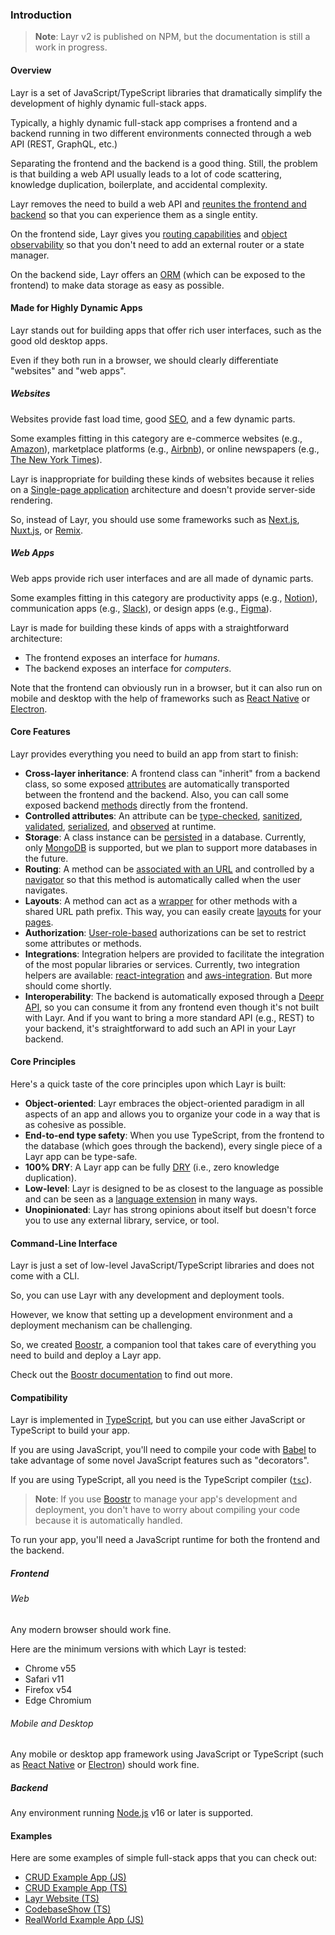 ### Introduction

> **Note**: Layr v2 is published on NPM, but the documentation is still a work in progress.

#### Overview

Layr is a set of JavaScript/TypeScript libraries that dramatically simplify the development of highly dynamic full-stack apps.

Typically, a highly dynamic full-stack app comprises a frontend and a backend running in two different environments connected through a web API (REST, GraphQL, etc.)

Separating the frontend and the backend is a good thing. Still, the problem is that building a web API usually leads to a lot of code scattering, knowledge duplication, boilerplate, and accidental complexity.

Layr removes the need to build a web API and [reunites the frontend and backend](https://dev.to/mvila/good-bye-web-apis-2bel) so that you can experience them as a single entity.

On the frontend side, Layr gives you [routing capabilities](https://layrjs.com/docs/v2/reference/routable) and [object observability](https://layrjs.com/docs/v2/reference/observable) so that you don't need to add an external router or a state manager.

On the backend side, Layr offers an [ORM](https://layrjs.com/docs/v2/reference/storable) (which can be exposed to the frontend) to make data storage as easy as possible.

#### Made for Highly Dynamic Apps

Layr stands out for building apps that offer rich user interfaces, such as the good old desktop apps.

Even if they both run in a browser, we should clearly differentiate "websites" and "web apps".

##### Websites

Websites provide fast load time, good [SEO](https://en.wikipedia.org/wiki/Search_engine_optimization), and a few dynamic parts.

Some examples fitting in this category are e-commerce websites (e.g., [Amazon](https://www.amazon.com/)), marketplace platforms (e.g., [Airbnb](https://www.airbnb.com/)), or online newspapers (e.g., [The New York Times](https://www.nytimes.com/)).

Layr is inappropriate for building these kinds of websites because it relies on a [Single-page application](https://en.wikipedia.org/wiki/Single-page_application) architecture and doesn't provide server-side rendering.

So, instead of Layr, you should use some frameworks such as [Next.js](https://nextjs.org/), [Nuxt.js](https://nextjs.org/), or [Remix](https://remix.run/).

##### Web Apps

Web apps provide rich user interfaces and are all made of dynamic parts.

Some examples fitting in this category are productivity apps (e.g., [Notion](https://www.notion.so/)), communication apps (e.g., [Slack](https://slack.com/)), or design apps (e.g., [Figma](https://www.figma.com/)).

Layr is made for building these kinds of apps with a straightforward architecture:

- The frontend exposes an interface for _humans_.
- The backend exposes an interface for _computers_.

Note that the frontend can obviously run in a browser, but it can also run on mobile and desktop with the help of frameworks such as [React Native](https://reactnative.dev/) or [Electron](https://www.electronjs.org/).

#### Core Features

Layr provides everything you need to build an app from start to finish:

- **Cross-layer inheritance**: A frontend class can "inherit" from a backend class, so some exposed [attributes](https://layrjs.com/docs/v2/reference/attribute) are automatically transported between the frontend and the backend. Also, you can call some exposed backend [methods](https://layrjs.com/docs/v2/reference/method) directly from the frontend.
- **Controlled attributes**: An attribute can be [type-checked](https://layrjs.com/docs/v2/reference/value-type), [sanitized](https://layrjs.com/docs/v2/reference/sanitizer), [validated](https://layrjs.com/docs/v2/reference/validator), [serialized](https://layrjs.com/docs/v2/reference/component#serialization), and [observed](https://layrjs.com/docs/v2/reference/observable) at runtime.
- **Storage**: A class instance can be [persisted](https://layrjs.com/docs/v2/reference/storable) in a database. Currently, only [MongoDB](https://www.mongodb.com/) is supported, but we plan to support more databases in the future.
- **Routing**: A method can be [associated with an URL](https://layrjs.com/docs/v2/reference/routable) and controlled by a [navigator](https://layrjs.com/docs/v2/reference/navigator) so that this method is automatically called when the user navigates.
- **Layouts**: A method can act as a [wrapper](https://layrjs.com/docs/v2/reference/wrapper) for other methods with a shared URL path prefix. This way, you can easily create [layouts](https://layrjs.com/docs/v2/reference/react-integration#layout-decorator) for your [pages](https://layrjs.com/docs/v2/reference/react-integration#page-decorator).
- **Authorization**: [User-role-based](https://layrjs.com/docs/v2/reference/with-roles) authorizations can be set to restrict some attributes or methods.
- **Integrations**: Integration helpers are provided to facilitate the integration of the most popular libraries or services. Currently, two integration helpers are available: [react-integration](https://layrjs.com/docs/v2/reference/react-integration) and [aws-integration](https://layrjs.com/docs/v2/reference/aws-integration). But more should come shortly.
- **Interoperability**: The backend is automatically exposed through a [Deepr API](https://deepr.io), so you can consume it from any frontend even though it's not built with Layr. And if you want to bring a more standard API (e.g., REST) to your backend, it's straightforward to add such an API in your Layr backend.

#### Core Principles

Here's a quick taste of the core principles upon which Layr is built:

- **Object-oriented**: Layr embraces the object-oriented paradigm in all aspects of an app and allows you to organize your code in a way that is as cohesive as possible.
- **End-to-end type safety**: When you use TypeScript, from the frontend to the database (which goes through the backend), every single piece of a Layr app can be type-safe.
- **100% DRY**: A Layr app can be fully [DRY](https://en.wikipedia.org/wiki/Don%27t_repeat_yourself) (i.e., zero knowledge duplication).
- **Low-level**: Layr is designed to be as closest to the language as possible and can be seen as a [language extension](https://layrjs.com/blog/articles/Getting-the-Right-Level-of-Generalization-7xpk37) in many ways.
- **Unopinionated**: Layr has strong opinions about itself but doesn't force you to use any external library, service, or tool.

#### Command-Line Interface

Layr is just a set of low-level JavaScript/TypeScript libraries and does not come with a CLI.

So, you can use Layr with any development and deployment tools.

However, we know that setting up a development environment and a deployment mechanism can be challenging.

So, we created [Boostr](https://boostr.dev), a companion tool that takes care of everything you need to build and deploy a Layr app.

Check out the [Boostr documentation](https://boostr.dev/docs) to find out more.

#### Compatibility

Layr is implemented in [TypeScript](https://www.typescriptlang.org/), but you can use either JavaScript or TypeScript to build your app.

If you are using JavaScript, you'll need to compile your code with [Babel](https://babeljs.io/) to take advantage of some novel JavaScript features such as "decorators".

If you are using TypeScript, all you need is the TypeScript compiler ([`tsc`](https://www.typescriptlang.org/docs/handbook/compiler-options.html)).

> **Note**: If you use [Boostr](https://boostr.dev) to manage your app's development and deployment, you don't have to worry about compiling your code because it is automatically handled.

To run your app, you'll need a JavaScript runtime for both the frontend and the backend.

##### Frontend

###### Web

Any modern browser should work fine.

Here are the minimum versions with which Layr is tested:

- Chrome v55
- Safari v11
- Firefox v54
- Edge Chromium

###### Mobile and Desktop

Any mobile or desktop app framework using JavaScript or TypeScript (such as [React Native](https://reactnative.dev/) or [Electron](https://www.electronjs.org/)) should work fine.

##### Backend

Any environment running [Node.js](https://nodejs.org/) v16 or later is supported.

#### Examples

Here are some examples of simple full-stack apps that you can check out:

- [CRUD Example App (JS)](https://github.com/layrjs/crud-example-app-js-boostr)
- [CRUD Example App (TS)](https://github.com/layrjs/crud-example-app-ts-boostr)
- [Layr Website (TS)](https://github.com/layrjs/layr/tree/master/website)
- [CodebaseShow (TS)](https://github.com/codebaseshow/codebaseshow)
- [RealWorld Example App (JS)](https://github.com/layrjs/react-layr-realworld-example-app)
